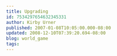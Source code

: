 ```yaml
---
title: Upgrading
id: 7534297654632345331
author: Kirby Urner
published: 2007-01-08T10:05:00.000-08:00
updated: 2008-12-10T07:39:20.694-08:00
blog: world_game
tags: 
---
```


